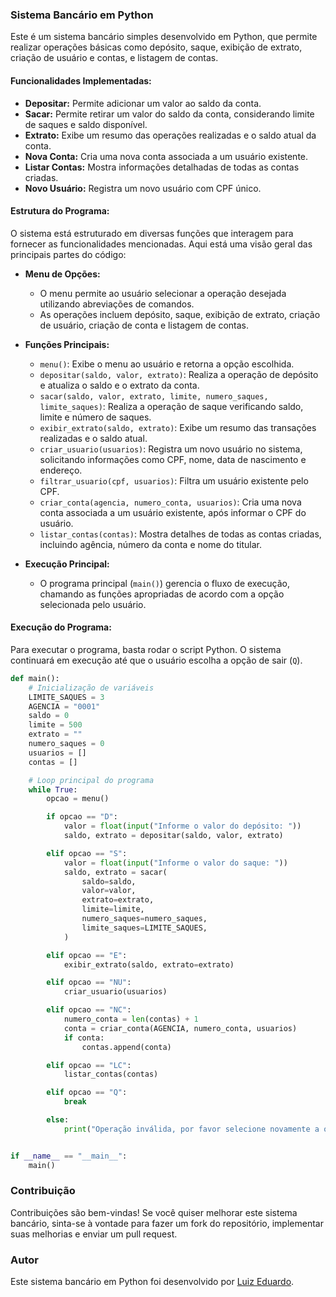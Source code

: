 ### Sistema Bancário em Python

Este é um sistema bancário simples desenvolvido em Python, que permite realizar operações básicas como depósito, saque, exibição de extrato, criação de usuário e contas, e listagem de contas.

#### Funcionalidades Implementadas:

- **Depositar:** Permite adicionar um valor ao saldo da conta.
- **Sacar:** Permite retirar um valor do saldo da conta, considerando limite de saques e saldo disponível.
- **Extrato:** Exibe um resumo das operações realizadas e o saldo atual da conta.
- **Nova Conta:** Cria uma nova conta associada a um usuário existente.
- **Listar Contas:** Mostra informações detalhadas de todas as contas criadas.
- **Novo Usuário:** Registra um novo usuário com CPF único.

#### Estrutura do Programa:

O sistema está estruturado em diversas funções que interagem para fornecer as funcionalidades mencionadas. Aqui está uma visão geral das principais partes do código:

- **Menu de Opções:**
  - O menu permite ao usuário selecionar a operação desejada utilizando abreviações de comandos.
  - As operações incluem depósito, saque, exibição de extrato, criação de usuário, criação de conta e listagem de contas.

- **Funções Principais:**
  - `menu()`: Exibe o menu ao usuário e retorna a opção escolhida.
  - `depositar(saldo, valor, extrato)`: Realiza a operação de depósito e atualiza o saldo e o extrato da conta.
  - `sacar(saldo, valor, extrato, limite, numero_saques, limite_saques)`: Realiza a operação de saque verificando saldo, limite e número de saques.
  - `exibir_extrato(saldo, extrato)`: Exibe um resumo das transações realizadas e o saldo atual.
  - `criar_usuario(usuarios)`: Registra um novo usuário no sistema, solicitando informações como CPF, nome, data de nascimento e endereço.
  - `filtrar_usuario(cpf, usuarios)`: Filtra um usuário existente pelo CPF.
  - `criar_conta(agencia, numero_conta, usuarios)`: Cria uma nova conta associada a um usuário existente, após informar o CPF do usuário.
  - `listar_contas(contas)`: Mostra detalhes de todas as contas criadas, incluindo agência, número da conta e nome do titular.

- **Execução Principal:**
  - O programa principal (`main()`) gerencia o fluxo de execução, chamando as funções apropriadas de acordo com a opção selecionada pelo usuário.

#### Execução do Programa:

Para executar o programa, basta rodar o script Python. O sistema continuará em execução até que o usuário escolha a opção de sair (`Q`).

```python
def main():
    # Inicialização de variáveis
    LIMITE_SAQUES = 3
    AGENCIA = "0001"
    saldo = 0
    limite = 500
    extrato = ""
    numero_saques = 0
    usuarios = []
    contas = []

    # Loop principal do programa
    while True:
        opcao = menu()

        if opcao == "D":
            valor = float(input("Informe o valor do depósito: "))
            saldo, extrato = depositar(saldo, valor, extrato)

        elif opcao == "S":
            valor = float(input("Informe o valor do saque: "))
            saldo, extrato = sacar(
                saldo=saldo,
                valor=valor,
                extrato=extrato,
                limite=limite,
                numero_saques=numero_saques,
                limite_saques=LIMITE_SAQUES,
            )

        elif opcao == "E":
            exibir_extrato(saldo, extrato=extrato)

        elif opcao == "NU":
            criar_usuario(usuarios)

        elif opcao == "NC":
            numero_conta = len(contas) + 1
            conta = criar_conta(AGENCIA, numero_conta, usuarios)
            if conta:
                contas.append(conta)

        elif opcao == "LC":
            listar_contas(contas)

        elif opcao == "Q":
            break

        else:
            print("Operação inválida, por favor selecione novamente a operação desejada.")


if __name__ == "__main__":
    main()
```

### Contribuição

Contribuições são bem-vindas! Se você quiser melhorar este sistema bancário, sinta-se à vontade para fazer um fork do repositório, implementar suas melhorias e enviar um pull request.

### Autor

Este sistema bancário em Python foi desenvolvido por [Luiz Eduardo](https://github.com/edufrannca).
